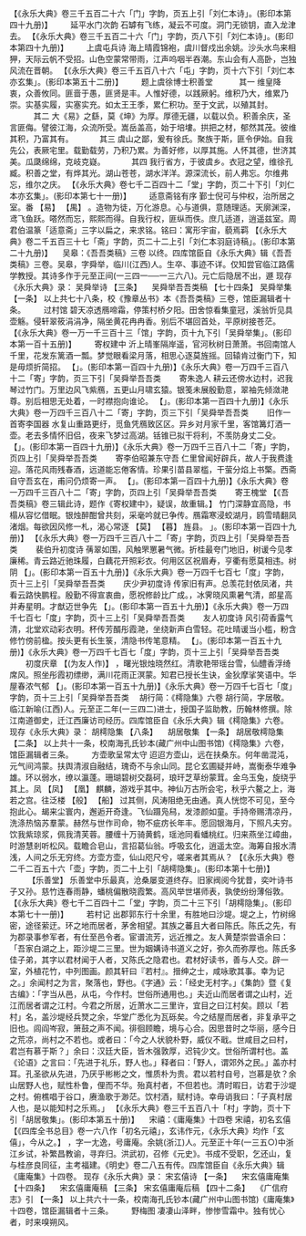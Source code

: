 <!-- { "loadSidebar": true } -->
 【《永乐大典》卷三千五百二十六「门」字韵，页五上引「刘仁本诗」。(影印本第四十九册)】 
　　延平水门次韵
石罅有飞练，凝云不可度。洞门无锁钥，直入龙津去。
 【《永乐大典》卷三千五百二十六「门」字韵，页八下引「刘仁本诗」。(影印本第四十九册)】 
　　上虞屯兵诗
海上晴霞锦袍，虞川督戍出余姚。沙头水鸟来相狎，天际云帆不受招。山色空蒙常带雨，江声呜咽半吞潮。东山会有人高卧，岂独风流在晋朝。
 【《永乐大典》卷三千五百八十六「屯」字韵，页十六下引「刘仁本亦玄集」。(影印本第五十二册)】 
　　题上虞徐博士积善堂
　　　其一
维皇降衷，众善攸同。匪啬于愚，匪贤是丰。人惟好德，以践厥躬。维积乃大，维累乃崇。实基实履，实塞实充。如太王王季，累仁积功。至于文武，以殖其封。
　　　其二
大《易》之繇，莫《坤》为厚。厚德无疆，以载以负。积善余庆，圣言匪侮。譬彼江海，众流所受。嵩岳盖高，始于培塿。拱把之材，郁然其茂。彼维其积，乃富其有。
　　　其三
虞山之鄙，爰有徐氏。聚族于斯，匪令伊始。自我先公，表厥宅里。载勤载劳，乃积乃累。为善好修，以厚其施。人怀其德，世济其美。瓜瓞绵绵，克岐克嶷。
　　　其四
我行省方，于彼虞乡。衣冠之望，维徐孔臧。积善之堂，有烨其光。湖山苍苍，湖水洋洋。源深流长，前人弗忘。尔维弗忘，维尔之庆。
 【《永乐大典》卷七千二百四十二「堂」字韵，页二十下引「刘仁本亦玄集」。(影印本第七十一册)】 
　　适意斋铭有序
鄞士倪可与仲权，治所居之室。番 【易】  【禺】 。造物为徒，万化游息。心与道俱，意随理适。天廓渊深，鸢飞鱼跃。嗒然而忘，熙熙而得。自我行权，匪纵而佚。庶几适道，逍遥兹室。周君伯温篆「适意斋」三字以扁之，来求铭。铭曰：寓形宇宙，藐焉羁
 【《永乐大典》卷二千五百三十七「斋」字韵，页二十二上引「刘仁本羽庭诗稿」。(影印本第二十九册)】 
　吴皋：《吾吾类稿》三卷
以终。四库馆臣自《永乐大典》辑《吾吾类稿》三卷。吴皋，字舜举，临川(江西)人。生卒、事迹不详。仅知尝官临江路儒学教授。其诗多作于元至正间(一三四一──一三六八)。元亡后隐居不出，遯
现存《永乐大典》录：
吴舜举诗 【三条】 　吴舜举吾吾类稿 【七十四条】 
吴舜举集 【一条】 
以上共七十八条，校《豫章丛书》本《吾吾类稿》三卷，馆臣漏辑者十条。
　　过村馆
碧天凉透鴈啼霜，停策村桥夕阳。田舍惊看集童冠，溪翁忻见具壶觞。侵轩翠筱涓涓净，隔坐黄花冉冉香。别后不堪回首处，平原树接苍茫。
 【《永乐大典》卷一万一千三百十三「馆」字韵，页十九下引「吴舜举集」。(影印本第一百十五册)】 
　　寄权建中
沂上晴峯隔岸遥，官河秋树日萧萧。书回南馆人千里，花发东篱酒一瓢。梦觉眼看梁月落，相思心逐莫旌摇。回辕肯过衡门下，知是毋烦折简招。
 【」。(影印本第一百四十九册)】《永乐大典》卷一万四千三百八十二「寄」字韵，页三下引「吴舜举吾吾类 
　　寄朱逸人
耕云还傍水边村，迟我琴过竹门。万里边风飞紫鴈，五更山月啸玄猿。银笺未展殷勤意，翠袖先倾潋滟尊。别后相思无处着，一时襟抱向谁论。
 【」。(影印本第一百四十九册)】《永乐大典》卷一万四千三百八十二「寄」字韵，页三下引「吴舜举吾吾类 
　　旧作一首寄李国器
水复山重路更纡，觅鱼凭鴈致区区。异乡对月家千里，客馆篝灯酒一壶。老去多情怀旧侣，夜来飞梦过高湖。铦锥已拟干将利，不羡防身丈二殳。
 【」。(影印本第一百四十九册)】《永乐大典》卷一万四千三百八十二「寄」字韵，页四上引「吴舜举吾吾类 
　　寄李伯昭兼东守吾
仁里曾闻好辟兵，故人于我费逢迎。落花风雨残春酒，远道能忘倦客情。珍果引苗县翠槛，干萤分焰上书檠。西斋自守吾玄在，甫问仍烦寄一声。
 【」。(影印本第一百四十九册)】《永乐大典》卷一万四千三百八十二「寄」字韵，页四上引「吴舜举吾吾类 
　　寄王槐堂 【《吾吾类稿》卷三辑此诗，题作《寄权建中》，疑误，故重辑。】 
竹门深静宜高隐，书榻从容忆借眠。银烛醉酣曾共刻，采毫吟就已争传。鴈霜寒浸蛟湖月，鸥雪晴翻凤渚烟。每欲因风修一札，渴心常逐 【莫】  【暮】 旌县。
」。(影印本第一百四十九册)】 【《永乐大典》卷一万四千三百八十二「寄」字韵，页四上引「吴舜举吾吾类 
　　裴伯升初度诗
蒨翠如围，风触罘罳暑气微。折桂最夸门地旧，树谖今见孝廉稀。青云路近驰珠履，白藕花开照彩衣。何用区区祝眉寿，亨衢有愿莫相违。树阴
 【」。(影印本第一百五十九册)】《永乐大典》卷一万四千七百七「度」字韵，页十三上引「吴舜举吾吾类 
　　庆少尹初度诗
传家旧有声。总羡花封依凤渚，共看云路快鹏程。殷勤不得宣衷曲，愿祝修龄比广成。，冰霁晓风熏暑气清，郎星高并寿星明。才猷迈世争先
 【」。(影印本第一百五十九册)】《永乐大典》卷一万四千七百七「度」字韵，页十三上引「吴舜举吾吾类 
　　友人初度诗
风引荷香露气清，北堂欢动彩衣明。杯传芳醑彤霞滟，坐绕新声白雪轻。花吐晴谖当小槛，粉含修竹傍前楹。按头更有长生箓，清隐书传笔意精。
 【」。(影印本第一百五十九册)】《永乐大典》卷一万四千七百七「度」字韵，页十三上引「吴舜举吾吾类 
　　初度庆章 【(为友人作)】 
，曙光银烛晓然红。清歌艳带瑶台雪，仙醴香浮绮席风。照坐彤霞初缥缈，满川花雨正溟蒙。知君已授长生诀，金狄摩挲笑语中。华屋春浓气郁
 【」。(影印本第一百五十九册)】《永乐大典》卷一万四千七百七「度」字韵，页十三上引「吴舜举吾吾类 
　胡行简：《樗隐集》六卷
胡行简，字居敬。临江新喻(江西)人。元至正二年(一三四二)进士，授国子监助教，历翰林修撰。除江南道御史，迁江西廉访司经历。四库馆臣自《永乐大典》辑《樗隐集》六卷。
现存《永乐大典》录：
胡樗隐集 【八条】 　胡居敬集 【一条】 
胡居敬樗隐集 【二条】 
以上共十一条，校南海孔氏钞本(藏广州中山图书馆)《樗隐集》六卷，馆臣漏辑者三条。
　　方壶歌呈常太守
迢迢方壶山，远在扶桑东。何年凿混沌，元气间鸿蒙。扶舆清淑自融结，瑰奇不与余山同。昆仑玄圃疑并峙，嵩衡泰华难争雄。环以弱水，缭以瀛蓬。珊瑚碧树交磊砢，琅玕芝草纷蒙茸。金乌玉兔，旋绕乎其上。凤 【凤】  【凰】 麒麟，游戏乎其中。神仙万古所会宅，秋乎六鳌之上，海若之宫。往泛楼 【般】  【船】 过其侧，风涛阻绝无由通。真人恍惚不可见，至今抱此心。朅来尘寰内，邂逅开奇逢。飞仙蹑凫舄，发漆颜如童。手持帝赐清凉丹，洗涤热恼苏羣蒙。赫然与世作司命，物不疵疠长年丰。愿回银海月，下照凡夫穷。饮我紫琼浆，佩我清芙蓉。腰缠十万骑黄鹤，瑶池同看蟠桃红。归来燕坐江嶂曲，时游慧剎听松风。载瞻合皂山，言招葛仙翁。呼吸玄化，逍遥太空。海筹自报水清浅，人间之乐无穷终。方壶方壶，仙山咫尺兮，嗟来者其焉从？
 【《永乐大典》卷二千二百五十六「壶」字韵，页二十上引「胡樗隐集」。(影印本第十七册)】 
　　 【乐善堂】 
乐善堂中乐最真，沧桑屡变道终存。旧家阀阅今犹昔，奕叶诗书子又孙。慈竹连春雨静，蟠桃偏散晓霞繁。高风举世堪师表，孰使纷纷薄俗敦。
 【《永乐大典》卷七千二百四十二「堂」字韵，页二十三下引「胡樗隐集」。(影印本第七十一册)】 
　　若村记
出郡郭东行十余里，有胜地曰沙堤。堤之上，竹树绵密，途径萦迂。环之地而居者，茅舍相望。其族之蕃且大者曰陈氏。陈氏之先，有为郡录事参军者，有仕至邑令者。宦谱流芳，远近推之。友人黄楚崇尝语余曰：「吾家白湖之上，距沙堤二三里。世为姻媾诗书道义之好，弥久而弥厚也。陈氏多佳子弟，其字以君材闻于人者，又陈氏之隐君也。君材好读书，善与人交。辟一室，外植花竹，中列图画。颜其轩曰『若村』。搢绅之士，咸咏歌其事。幸为记之。」余闻村之为言，聚落也，野也。《字通》云：「经史无村字。」《集韵》暨《复古编》：「字当从邑，从屯，今作村。世俗所通用也。」夫近山而居者谓之山村，近江而居者谓之江村。今君之所居，近萧水二三里许，宜目之曰江村矣。顾以「若村」名，盖沙堤经兵燹之余，华堂广悉化为瓦砾矣。今之结屋而居者，非复承平之旧也。闾阎岑寂，箫鼓之声不闻。徘徊顾瞻，境与心合。因思昔时之华丽，感今日之荒凉，尚村之不若也。或者曰：「今之人状貌朴野，威仪不戢。世咸目之曰村，君岂有慕于斯？」余曰：汉廷大臣，皆木强敦厚，迟钝少文。世俗所谓村也。盖《论语》之言曰：「先进于礼乐，野人也。」释者曰：「野人，谓郊外之民。」盖亦村耳。孔圣欲从先进，乃厌乎彬彬之文，惟质朴为贵。君以若村自号，岂慕是欤？余山居野人也，赋性朴鲁，俚而不华。殆真村者，不但若也。清时暇日，访君于沙堤之村。俯樵唱于谷口，赓渔歌于渺茫。饮村酒，赋村诗。幸毋诮我曰：「子真村居人也，是以能知村之乐焉。」
 【《永乐大典》卷三千五百八十「村」字韵，页十下引「胡居敬集」。(影印本第五十册)】 
　宋禧：《庸庵集》十四卷
宋禧，初名玄僖 【《四库全书总目》卷一六八作「初名元禧」，玄讳作元，《永乐大典》均作「玄僖」，今从之。】 ，字一尢逸，号庸庵。余姚(浙江)人。元至正十年(一三五○)中浙江乡试，补繁昌教谕，寻弃归。洪武初，召修《元史》。书成不受职，乞还山，复与桂彦良同征，主考福建。《明史》卷二八五有传。四库馆臣自《永乐大典》辑《庸庵集》十四卷。
现存《永乐大典》录：
宋玄僖诗 【一条】 　宋玄僖庸庵集 【十四条】 　宋玄僖庸庵稿 【三条】 
宋玄僖庸庵后稿 【四十二条】 　《广信府志》引 【一条】 
以上共六十一条，校南海孔氏钞本(藏广州中山图书馆)《庸庵集》十四卷，馆臣漏辑者十三条。
　　野梅图
凄凄山泽畔，惨惨雪霜中。独有忧心者，时来嗅朔风。
